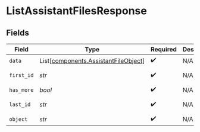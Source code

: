 # ListAssistantFilesResponse


## Fields

| Field                                                                                  | Type                                                                                   | Required                                                                               | Description                                                                            | Example                                                                                |
| -------------------------------------------------------------------------------------- | -------------------------------------------------------------------------------------- | -------------------------------------------------------------------------------------- | -------------------------------------------------------------------------------------- | -------------------------------------------------------------------------------------- |
| `data`                                                                                 | List[[components.AssistantFileObject](../../models/components/assistantfileobject.md)] | :heavy_check_mark:                                                                     | N/A                                                                                    |                                                                                        |
| `first_id`                                                                             | *str*                                                                                  | :heavy_check_mark:                                                                     | N/A                                                                                    | file-hLBK7PXBv5Lr2NQT7KLY0ag1                                                          |
| `has_more`                                                                             | *bool*                                                                                 | :heavy_check_mark:                                                                     | N/A                                                                                    | false                                                                                  |
| `last_id`                                                                              | *str*                                                                                  | :heavy_check_mark:                                                                     | N/A                                                                                    | file-QLoItBbqwyAJEzlTy4y9kOMM                                                          |
| `object`                                                                               | *str*                                                                                  | :heavy_check_mark:                                                                     | N/A                                                                                    | list                                                                                   |